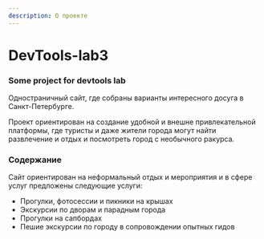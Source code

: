 ```yaml
---
description: О проекте
---
```


# DevTools-lab3

### Some project for devtools lab

Одностраничный сайт, где собраны варианты интересного досуга в Санкт-Петербурге.

Проект ориентирован на создание удобной и внешне привлекательной платформы, где туристы и даже жители города могут найти развлечение и отдых и посмотреть город с необычного ракурса.

### Содержание

Сайт ориентирован на неформальный отдых и мероприятия и в сфере услуг предложены следующие услуги:

* Прогулки, фотосессии и пикники на крышах
* Экскурсии по дворам и парадным города
* Прогулки на сапбордах
* Пешие экскурсии по городу в сопровождении опытных гидов
